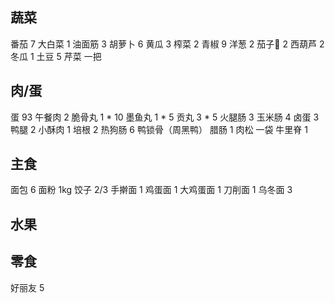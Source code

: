 ## 蔬菜

番茄 7
大白菜 1
油面筋 3
胡萝卜 6
黄瓜 3
榨菜 2
青椒 9
洋葱 2
茄子🍆 2
西葫芦 2
冬瓜 1
土豆 5
芹菜 一把

## 肉/蛋

蛋 93
午餐肉 2
脆骨丸 1 * 10
墨鱼丸 1 * 5
贡丸 3 * 5
火腿肠 3
玉米肠 4
卤蛋 3
鸭腿 2
小酥肉 1
培根 2
热狗肠 6
鸭锁骨（周黑鸭）
腊肠 1
肉松 一袋
牛里脊 1

## 主食

面包 6
面粉 1kg
饺子 2/3
手擀面 1
鸡蛋面 1
大鸡蛋面 1
刀削面 1
乌冬面 3

## 水果

## 零食

好丽友 5
